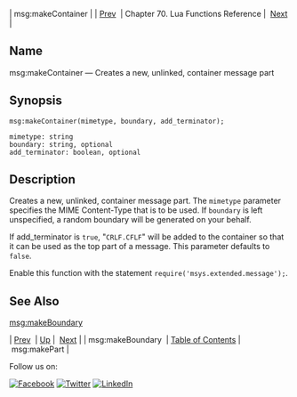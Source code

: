 | msg:makeContainer |
| [Prev](lua.ref.msg_makeBoundary.php)  | Chapter 70. Lua Functions Reference |  [Next](lua.ref.msg_makePart.php) |

<a name="lua.ref.msg_makeContainer"></a>
## Name

msg:makeContainer — Creates a new, unlinked, container message part

<a name="idp16856096"></a>
## Synopsis

`msg:makeContainer(mimetype, boundary, add_terminator);`

```
mimetype: string
boundary: string, optional
add_terminator: boolean, optional
```
<a name="idp16859168"></a>
## Description

Creates a new, unlinked, container message part. The `mimetype` parameter specifies the MIME Content-Type that is to be used. If `boundary` is left unspecified, a random boundary will be generated on your behalf.

If add_terminator is `true`, "`CRLF.CFLF`" will be added to the container so that it can be used as the top part of a message. This parameter defaults to `false`.

Enable this function with the statement `require('msys.extended.message');`.

<a name="idp16864880"></a>
## See Also

[msg:makeBoundary](lua.ref.msg_makeBoundary.php "msg:makeBoundary")

| [Prev](lua.ref.msg_makeBoundary.php)  | [Up](lua.function.details.php) |  [Next](lua.ref.msg_makePart.php) |
| msg:makeBoundary  | [Table of Contents](index.php) |  msg:makePart |

Follow us on:

[![Facebook](https://support.messagesystems.com/images/icon-facebook.png)](http://www.facebook.com/messagesystems) [![Twitter](https://support.messagesystems.com/images/icon-twitter.png)](http://twitter.com/#!/MessageSystems) [![LinkedIn](https://support.messagesystems.com/images/icon-linkedin.png)](http://www.linkedin.com/company/message-systems)